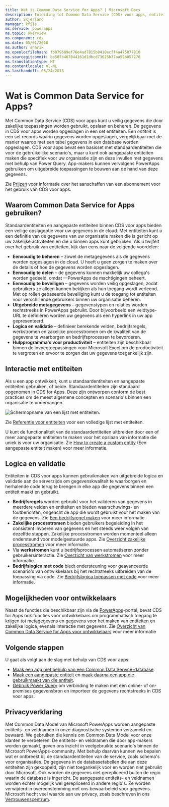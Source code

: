 ```yaml
---
title: Wat is Common Data Service for Apps? | Microsoft Docs
description: Inleiding tot Common Data Service (CDS) voor apps, entiteiten en logica aan de serverzijde.
author: SKjerland
manager: kfile
ms.service: powerapps
ms.topic: overview
ms.component: cds
ms.date: 05/01/2018
ms.author: sharik
ms.openlocfilehash: fb079689ef76e4ad7815b8410ecff4a475877810
ms.sourcegitcommit: ba587b467044161d1dbcd73625b37aa52b057270
ms.translationtype: HT
ms.contentlocale: nl-NL
ms.lasthandoff: 05/24/2018
---
```

# <a name="what-is-common-data-service-for-apps"></a>Wat is Common Data Service for Apps?
Met Common Data Service (CDS) voor apps kunt u veilig gegevens die door zakelijke toepassingen worden gebruikt, opslaan en beheren. De gegevens in CDS voor apps worden opgeslagen in een set entiteiten. Een *entiteit* is een set records waarin gegevens worden opgeslagen, vergelijkbaar met de manier waarop met een tabel gegevens in een database worden opgeslagen. CDS voor apps bevat een basisset met standaardentiteiten die voor de gebruikelijke scenario's, maar u kunt ook aangepaste entiteiten maken die specifiek voor uw organisatie zijn en deze invullen met gegevens met behulp van Power Query. App-makers kunnen vervolgens PowerApps gebruiken om uitgebreide toepassingen te bouwen aan de hand van deze gegevens.

Zie [Prijzen](../../administrator/pricing-billing-skus.md) voor informatie over het aanschaffen van een abonnement voor het gebruik van CDS voor apps.

## <a name="why-use-common-data-service-for-apps"></a>Waarom Common Data Service for Apps gebruiken?
Standaardentiteiten en aangepaste entiteiten binnen CDS voor apps bieden een veilige opslagoptie voor uw gegevens in de cloud. Met entiteiten kunt u een definitie van de gegevens van uw organisatie maken die is gericht op uw zakelijke activiteiten en die u binnen apps kunt gebruiken. Als u twijfelt over het gebruik van entiteiten, kijk dan eens naar de volgende voordelen:

* **Eenvoudig te beheren** &ndash; zowel de metagegevens als de gegevens worden opgeslagen in de cloud. U hoeft u geen zorgen te maken over de details of hoe de gegevens worden opgeslagen.
* **Eenvoudig te delen** &ndash; de gegevens kunnen makkelijk uw collega's worden gedeeld, omdat &mdash;PowerApps de machtigingen beheert.
* **Eenvoudig te beveiligen** &ndash; gegevens worden veilig opgeslagen, zodat gebruikers ze alleen kunnen bekijken als hun toegang wordt verleend. Met op rollen gebaseerde beveiliging kunt u de toegang tot entiteiten voor verschillende gebruikers binnen uw organisatie beheren.
* **Uitgebreide metagegevens** &ndash; gegevenstypen en relaties worden rechtstreeks in PowerApps gebruikt. Door bijvoorbeeld een veldtype-URL te definiëren worden uw gegevens als een hyperlink in uw app gepresenteerd.
* **Logica en validatie** &ndash; definieer berekende velden, bedrijfsregels, werkstromen en zakelijke processtromen om de kwaliteit van de gegevens te waarborgen en bedrijfsprocessen te bevorderen.
* **Hulpprogramma's voor productiviteit** &ndash; entiteiten zijn beschikbaar binnen de invoegtoepassingen voor Microsoft Excel om de productiviteit te vergroten en ervoor te zorgen dat uw gegevens toegankelijk zijn.

## <a name="interacting-with-entities"></a>Interactie met entiteiten
Als u een app ontwikkelt, kunt u standaardentiteiten en aangepaste entiteiten gebruiken, of beide. Standaardentiteiten zijn standaard opgenomen in CDS for Apps. Deze zijn ontworpen conform de best practices om de meest algemene concepten en scenario's binnen een organisatie te ondervangen.

![Schermopname van een lijst met entiteiten. ](./media/data-platform-cds-intro/entitylist.png "Lijst met entiteiten")

Zie [Referentie voor entiteiten](https://docs.microsoft.com/powerapps/developer/common-data-service/reference/about-entity-reference) voor een volledige lijst met entiteiten.

U kunt de functionaliteit van de standaardentiteiten uitbreiden door een of meer aangepaste entiteiten te maken voor het opslaan van informatie die uniek is voor uw organisatie. Zie [How to create a custom entity](create-custom-entity.md) (Een aangepaste entiteit maken) voor meer informatie.

## <a name="logic-and-validation"></a>Logica en validatie
Entiteiten in CDS voor apps kunnen gebruikmaken van uitgebreide logica en validatie aan de serverzijde om gegevenskwaliteit te waarborgen en herhalende code terug te brengen in elke app die gegevens binnen een entiteit maakt en gebruikt.

* **Bedrijfsregels** worden gebruikt voor het valideren van gegevens in meerdere velden en entiteiten en bieden waarschuwings- en foutberichten, ongeacht de app die wordt gebruikt voor het maken van de gegevens. Zie [Een bedrijfsregel maken](./data-platform-create-business-rule.md) voor meer informatie.
* **Zakelijke processtromen** bieden gebruikers begeleiding in het consistent invoeren van gegevens en het steeds weer volgen van dezelfde stappen. Zakelijke processtromen worden momenteel alleen ondersteund voor modelgestuurde apps. Zie [Overzicht zakelijke processtromen](/dynamics365/customer-engagement/customize/business-process-flows-overview) voor meer informatie.
* Via **werkstromen** kunt u bedrijfsprocessen automatiseren zonder gebruikersinteractie. Zie [Overzicht van werkstromen](/dynamics365/customer-engagement/customize/workflow-processes) voor meer informatie.
* **Bedrijfslogica met code** biedt ondersteuning voor geavanceerde scenario's van ontwikkelaars bij het rechtstreeks uitbreiden van de toepassing via code. Zie [Bedrijfslogica toepassen met code](../../developer/common-data-service/apply-business-logic-with-code.md) voor meer informatie.

## <a name="developer-capabilities"></a>Mogelijkheden voor ontwikkelaars
Naast de functies die beschikbaar zijn via de [PowerApps](https://web.powerapps.com)-portal, bevat CDS for Apps ook functies voor ontwikkelaars om programmatisch toegang te krijgen tot metagegevens en gegevens voor het maken van entiteiten en zakelijke logica, evenals interactie met gegevens. Zie [Overzicht van Common Data Service for Apps voor ontwikkelaars](../../developer/common-data-service/overview.md) voor meer informatie

## <a name="next-steps"></a>Volgende stappen
U gaat als volgt aan de slag met behulp van CDS voor apps:
* [Maak een app met behulp van een Common Data Service-database](../canvas-apps/data-platform-create-app-scratch.md).
* [Maak een aangepaste entiteit](create-custom-entity.md) en [maak daarna een app die gebruikmaakt van die entiteit](../canvas-apps/data-platform-create-app.md).
* [Gebruik Power Query](./data-platform-cds-newentity-pq.md) om verbinding te maken met een online- of on-premises gegevensbron en importeer de gegevens rechtstreeks in CDS voor apps.

## <a name="privacy-notice"></a>Privacyverklaring
Met Common Data Model van Microsoft PowerApps worden aangepaste entiteits- en veldnamen in onze diagnostische systemen verzameld en bewaard. We gebruiken die kennis om Common Data Model voor onze klanten te verbeteren. De entiteits- en veldnamen die door app-makers worden gemaakt, geven ons inzicht in veelgebruikte scenario's binnen de Microsoft PowerApps-community. Met behulp daarvan kunnen we bepalen wat er ontbreekt bij de standaardentiteiten van de service, zoals schema's voor organisaties. De gegevens in de databasetabellen die aan deze entiteiten zijn gekoppeld, zijn niet toegankelijk voor en worden niet gebruikt door Microsoft. Ook worden de gegevens niet gerepliceerd buiten de regio waarin de database is ingericht. De aangepaste entiteits- en veldnamen worden echter mogelijk wel gerepliceerd in andere regio's. Ze worden verwijderd in overeenstemming met ons bewaarbeleid voor gegevens. Microsoft hecht veel waarde aan uw privacy, zoals beschreven in ons [Vertrouwenscentrum](https://www.microsoft.com/trustcenter/Privacy/default.aspx).

